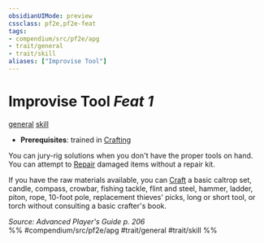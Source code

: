 ```yaml
---
obsidianUIMode: preview
cssclass: pf2e,pf2e-feat
tags:
- compendium/src/pf2e/apg
- trait/general
- trait/skill
aliases: ["Improvise Tool"]
---
```

# Improvise Tool  *Feat 1*  
[general](../../rules/traits/general.md)  [skill](../../rules/traits/skill.md)  

- **Prerequisites**: trained in [Crafting](../skills.md#Crafting)

You can jury-rig solutions when you don't have the proper tools on hand. You can attempt to [Repair](../../rules/actions/repair.md) damaged items without a repair kit.

If you have the raw materials available, you can [Craft](../../rules/actions/craft.md) a basic caltrop set, candle, compass, crowbar, fishing tackle, flint and steel, hammer, ladder, piton, rope, 10-foot pole, replacement thieves' picks, long or short tool, or torch without consulting a basic crafter's book.

*Source: Advanced Player's Guide p. 206*  
%% #compendium/src/pf2e/apg #trait/general #trait/skill %%